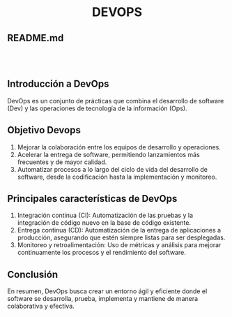 <h1 align="center"> DEVOPS </h1>

## README.md  
<br>
<br>  

[](./img/Devops.jpg)
## Introducción a DevOps  

DevOps es un conjunto de prácticas que combina el desarrollo de software (Dev) y las operaciones de tecnología de la información (Ops).  

## Objetivo Devops  

1. Mejorar la colaboración entre los equipos de desarrollo y operaciones.  
2. Acelerar la entrega de software, permitiendo lanzamientos más frecuentes y de mayor calidad.  
3. Automatizar procesos a lo largo del ciclo de vida del desarrollo de software, desde la codificación hasta la implementación y monitoreo.  


## Principales características de DevOps  
1. Integración continua (CI): Automatización de las pruebas y la integración de código nuevo en la base de código existente.  
2. Entrega continua (CD): Automatización de la entrega de aplicaciones a producción, asegurando que estén siempre listas para ser desplegadas.  
3. Monitoreo y retroalimentación: Uso de métricas y análisis para mejorar continuamente los procesos y el rendimiento del software.

## Conclusión
En resumen, DevOps busca crear un entorno ágil y eficiente donde el software se desarrolla, prueba, implementa y mantiene de manera colaborativa y efectiva.

